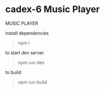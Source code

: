 # cadex-6 Music Player
MUSIC PLAYER


install dependencies
> npm i

to start dev server
> npm run dev

to build
> npm run build
